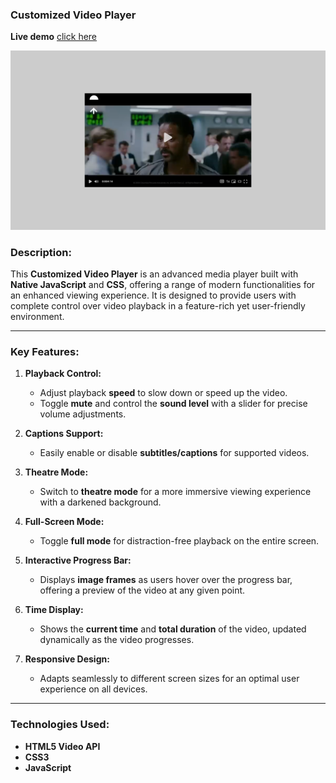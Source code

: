 ### **Customized Video Player**

**Live demo** [click here]('https://customized-video-player.netlify.app")

![alt text](assets/images/desktop.png)

### **Description:**

This **Customized Video Player** is an advanced media player built with **Native JavaScript** and **CSS**, offering a range of modern functionalities for an enhanced viewing experience. It is designed to provide users with complete control over video playback in a feature-rich yet user-friendly environment.

---

### **Key Features:**

1. **Playback Control:**

    - Adjust playback **speed** to slow down or speed up the video.
    - Toggle **mute** and control the **sound level** with a slider for precise volume adjustments.

2. **Captions Support:**

    - Easily enable or disable **subtitles/captions** for supported videos.

3. **Theatre Mode:**

    - Switch to **theatre mode** for a more immersive viewing experience with a darkened background.

4. **Full-Screen Mode:**

    - Toggle **full mode** for distraction-free playback on the entire screen.

5. **Interactive Progress Bar:**

    - Displays **image frames** as users hover over the progress bar, offering a preview of the video at any given point.

6. **Time Display:**

    - Shows the **current time** and **total duration** of the video, updated dynamically as the video progresses.

7. **Responsive Design:**
    - Adapts seamlessly to different screen sizes for an optimal user experience on all devices.

---

### **Technologies Used:**

-   **HTML5 Video API**
-   **CSS3**
-   **JavaScript**
